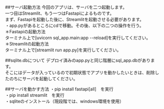 ##サーバ起動方法
今回のアプリは、サーバを二つ起動します。\
一つ目はStreamlit、もう一つはFastapiによるものです。\
まず、Fastapiを起動した後に、Streamlitを起動させる必要があります。\
・app.pyがあるところにcdで移動。その後、以下の二つの操作を行う。\
＊Fastapiの起動方法\
ターミナル上で[uvicorn sql_app.main:app --reload]を実行してください。\
＊Streamlitの起動方法\
ターミナル上で[streamlit run app.py]を実行してください。

##sqlite.dbについて
デプロイ済みのapp.pyと同じ階層にsql_app.dbがあります。\
そこにはデータが入っているので初期状態でアプリを動かしたいときは、削除したのちにサーバを起動してください。

##サーバを動かす方法
・pip install fastapi[all]　を実行\
・pip install streamlit　を実行\
・sqliteのインストール（現段階では、windows環境を使用）



